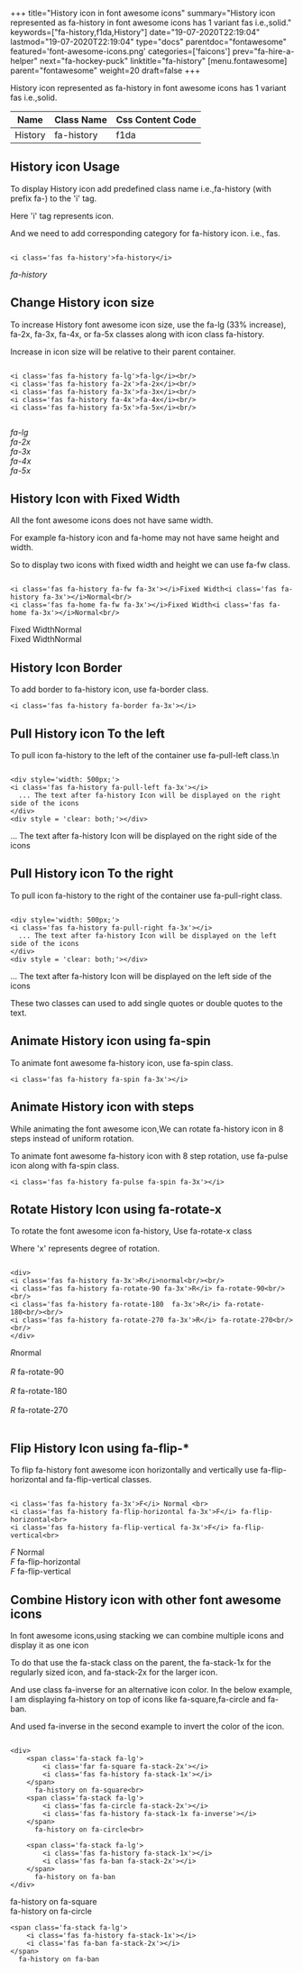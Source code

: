 +++
title="History icon in font awesome icons"
summary="History icon represented as fa-history in font awesome icons has 1 variant fas i.e.,solid."
keywords=["fa-history,f1da,History"]
date="19-07-2020T22:19:04"
lastmod="19-07-2020T22:19:04"
type="docs"
parentdoc="fontawesome"
featured='font-awesome-icons.png'
categories=['faicons']
prev="fa-hire-a-helper"
next="fa-hockey-puck"
linktitle="fa-history"
[menu.fontawesome]
parent="fontawesome"
weight=20
draft=false
+++


History icon represented as fa-history in font awesome icons has 1 variant fas i.e.,solid.

<div class='table-responsive'><table class='table'><thead><tr><th>Name</th><th>Class Name</th><th>Css Content Code</th></tr></thead><tbody><tr><td>History</td><td>fa-history</td><td>f1da</td></tr></tbody></table></div>



## History icon Usage

To display History icon add predefined class name i.e.,fa-history (with prefix fa-) to the 'i' tag.

Here 'i' tag represents icon.

And we need to add corresponding category for fa-history icon. i.e., fas.


```

<i class='fas fa-history'>fa-history</i>
```

<i class='fas fa-history'>fa-history</i>




## Change History icon size
To increase History font awesome icon size, use the fa-lg (33% increase), fa-2x, fa-3x, fa-4x, or fa-5x classes along with icon class fa-history.

Increase in icon size will be relative to their parent container. 

```

<i class='fas fa-history fa-lg'>fa-lg</i><br/>
<i class='fas fa-history fa-2x'>fa-2x</i><br/>
<i class='fas fa-history fa-3x'>fa-3x</i><br/>
<i class='fas fa-history fa-4x'>fa-4x</i><br/>
<i class='fas fa-history fa-5x'>fa-5x</i><br/>
            
```

<i class='fas fa-history fa-lg'>fa-lg</i><br/>
<i class='fas fa-history fa-2x'>fa-2x</i><br/>
<i class='fas fa-history fa-3x'>fa-3x</i><br/>
<i class='fas fa-history fa-4x'>fa-4x</i><br/>
<i class='fas fa-history fa-5x'>fa-5x</i><br/>
            



## History Icon with Fixed Width 

All the font awesome icons does not have same width.

For example fa-history icon and fa-home may not have same height and width.

So to display two icons with fixed width and height we can use fa-fw class.


```

<i class='fas fa-history fa-fw fa-3x'></i>Fixed Width<i class='fas fa-history fa-3x'></i>Normal<br/>
<i class='fas fa-home fa-fw fa-3x'></i>Fixed Width<i class='fas fa-home fa-3x'></i>Normal<br/>
```

<i class='fas fa-history fa-fw fa-3x'></i>Fixed Width<i class='fas fa-history fa-3x'></i>Normal<br/>
<i class='fas fa-home fa-fw fa-3x'></i>Fixed Width<i class='fas fa-home fa-3x'></i>Normal<br/>



## History Icon Border 

To add border to fa-history icon, use fa-border class.


```
<i class='fas fa-history fa-border fa-3x'></i>

```
<i class='fas fa-history fa-border fa-3x'></i>





## Pull History icon To the left

To pull icon fa-history to the left of the container use fa-pull-left class.\n

```

<div style='width: 500px;'>
<i class='fas fa-history fa-pull-left fa-3x'></i>
  ... The text after fa-history Icon will be displayed on the right side of the icons
</div>
<div style = 'clear: both;'></div>
```

<div style='width: 500px;'>
<i class='fas fa-history fa-pull-left fa-3x'></i>
  ... The text after fa-history Icon will be displayed on the right side of the icons
</div>
<div style = 'clear: both;'></div>




## Pull History icon To the right
To pull icon fa-history to the right of the container use fa-pull-right class.

```

<div style='width: 500px;'>
<i class='fas fa-history fa-pull-right fa-3x'></i>
  ... The text after fa-history Icon will be displayed on the left side of the icons
</div>
<div style = 'clear: both;'></div>
```

<div style='width: 500px;'>
<i class='fas fa-history fa-pull-right fa-3x'></i>
  ... The text after fa-history Icon will be displayed on the left side of the icons
</div>
<div style = 'clear: both;'></div>

These two classes can used to add single quotes or double quotes to the text.


## Animate History icon using fa-spin
To animate font awesome fa-history icon, use fa-spin class.

```
<i class='fas fa-history fa-spin fa-3x'></i>
```
<i class='fas fa-history fa-spin fa-3x'></i>




## Animate History icon with steps
While animating the font awesome icon,We can rotate fa-history icon in 8 steps instead of uniform rotation.

To animate font awesome fa-history icon with 8 step rotation, use fa-pulse icon along with fa-spin class.


```
<i class='fas fa-history fa-pulse fa-spin fa-3x'></i>

```
<i class='fas fa-history fa-pulse fa-spin fa-3x'></i>





## Rotate History Icon using fa-rotate-x
To rotate the font awesome icon fa-history, Use fa-rotate-x class

Where 'x' represents degree of rotation.


```

<div>
<i class='fas fa-history fa-3x'>R</i>normal<br/><br/>
<i class='fas fa-history fa-rotate-90 fa-3x'>R</i> fa-rotate-90<br/><br/> 
<i class='fas fa-history fa-rotate-180  fa-3x'>R</i> fa-rotate-180<br/><br/> 
<i class='fas fa-history fa-rotate-270 fa-3x'>R</i> fa-rotate-270<br/><br/>
</div>
```

<div>
<i class='fas fa-history fa-3x'>R</i>normal<br/><br/>
<i class='fas fa-history fa-rotate-90 fa-3x'>R</i> fa-rotate-90<br/><br/> 
<i class='fas fa-history fa-rotate-180  fa-3x'>R</i> fa-rotate-180<br/><br/> 
<i class='fas fa-history fa-rotate-270 fa-3x'>R</i> fa-rotate-270<br/><br/>
</div>




## Flip History Icon using fa-flip-*
To flip fa-history font awesome icon horizontally and vertically use fa-flip-horizontal and fa-flip-vertical classes. 

```

<i class='fas fa-history fa-3x'>F</i> Normal <br>
<i class='fas fa-history fa-flip-horizontal fa-3x'>F</i> fa-flip-horizontal<br>
<i class='fas fa-history fa-flip-vertical fa-3x'>F</i> fa-flip-vertical<br>
```

<i class='fas fa-history fa-3x'>F</i> Normal <br>
<i class='fas fa-history fa-flip-horizontal fa-3x'>F</i> fa-flip-horizontal<br>
<i class='fas fa-history fa-flip-vertical fa-3x'>F</i> fa-flip-vertical<br>




## Combine History icon with other font awesome icons
In font awesome icons,using stacking we can combine multiple icons and display it as one icon 

To do that use the fa-stack class on the parent, the fa-stack-1x for the regularly sized icon, and fa-stack-2x for the larger icon.

And use class fa-inverse for an alternative icon color. 
In the below example, I am displaying fa-history on top of icons like fa-square,fa-circle and fa-ban.

And used fa-inverse in the second example to invert the color of the icon.

```

<div>
    <span class='fa-stack fa-lg'>
        <i class='far fa-square fa-stack-2x'></i>
        <i class='fas fa-history fa-stack-1x'></i>
    </span>
      fa-history on fa-square<br>
    <span class='fa-stack fa-lg'>
        <i class='fas fa-circle fa-stack-2x'></i>
        <i class='fas fa-history fa-stack-1x fa-inverse'></i>
    </span>
      fa-history on fa-circle<br>

    <span class='fa-stack fa-lg'>
        <i class='fas fa-history fa-stack-1x'></i>
        <i class='fas fa-ban fa-stack-2x'></i>
    </span>
      fa-history on fa-ban
</div>
```

<div>
    <span class='fa-stack fa-lg'>
        <i class='far fa-square fa-stack-2x'></i>
        <i class='fas fa-history fa-stack-1x'></i>
    </span>
      fa-history on fa-square<br>
    <span class='fa-stack fa-lg'>
        <i class='fas fa-circle fa-stack-2x'></i>
        <i class='fas fa-history fa-stack-1x fa-inverse'></i>
    </span>
      fa-history on fa-circle<br>

    <span class='fa-stack fa-lg'>
        <i class='fas fa-history fa-stack-1x'></i>
        <i class='fas fa-ban fa-stack-2x'></i>
    </span>
      fa-history on fa-ban
</div>






